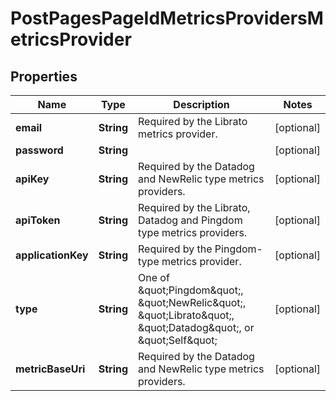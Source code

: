 

# PostPagesPageIdMetricsProvidersMetricsProvider


## Properties

Name | Type | Description | Notes
------------ | ------------- | ------------- | -------------
**email** | **String** | Required by the Librato metrics provider. |  [optional]
**password** | **String** |  |  [optional]
**apiKey** | **String** | Required by the Datadog and NewRelic type metrics providers. |  [optional]
**apiToken** | **String** | Required by the Librato, Datadog and Pingdom type metrics providers. |  [optional]
**applicationKey** | **String** | Required by the Pingdom-type metrics provider. |  [optional]
**type** | **String** | One of \&quot;Pingdom\&quot;, \&quot;NewRelic\&quot;, \&quot;Librato\&quot;, \&quot;Datadog\&quot;, or \&quot;Self\&quot; |  [optional]
**metricBaseUri** | **String** | Required by the Datadog and NewRelic type metrics providers. |  [optional]



